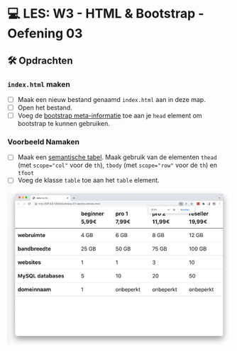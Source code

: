 # 💻 LES: W3 - HTML & Bootstrap - Oefening 03

## 🛠️ Opdrachten

### `index.html` maken

 - [ ] Maak een nieuw bestand genaamd `index.html` aan in deze map.
 - [ ] Open het bestand.
 - [ ] Voeg de [bootstrap meta-informatie](/README.md) toe aan je `head` element om bootstrap te kunnen gebruiken.

### Voorbeeld Namaken

- [ ] Maak een [semantische tabel](https://apwt.gitbook.io/g_webtechnologie/html/html-tabellen). Maak gebruik van de elementen `thead` (met `scope="col"` voor de `th`), `tbody` (met `scope="row"` voor de `th`) en `tfoot`
- [ ] Voeg de klasse `table` toe aan het `table` element.

![Alt text](image.png)